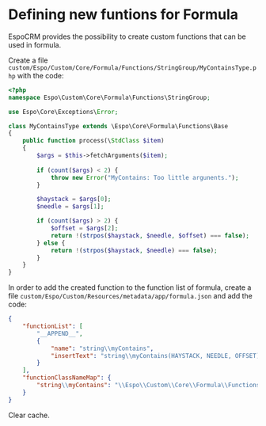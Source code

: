 # Defining new funtions for Formula

EspoCRM provides the possibility to create custom functions that can be used in formula. 

Create a file `custom/Espo/Custom/Core/Formula/Functions/StringGroup/MyContainsType.php` with the code:

```php
<?php
namespace Espo\Custom\Core\Formula\Functions\StringGroup;

use Espo\Core\Exceptions\Error;

class MyContainsType extends \Espo\Core\Formula\Functions\Base
{
    public function process(\StdClass $item)
    {
        $args = $this->fetchArguments($item);
        
        if (count($args) < 2) {
            throw new Error("MyContains: Too little argunents.");
        }

        $haystack = $args[0];
        $needle = $args[1];

        if (count($args) > 2) {
            $offset = $args[2];
            return !(strpos($haystack, $needle, $offset) === false);
        } else {
            return !(strpos($haystack, $needle) === false);
        }
    }
}
```

In order to add the created function to the function list of formula, create a file `custom/Espo/Custom/Resources/metadata/app/formula.json` and add the code:
```json
{
    "functionList": [
        "__APPEND__",
        {
            "name": "string\\myContains",
            "insertText": "string\\myContains(HAYSTACK, NEEDLE, OFFSET)"
        }
    ],
    "functionClassNameMap": {
        "string\\myContains": "\\Espo\\Custom\\Core\\Formula\\Functions\\StringGroup\\MyContainsType"
    }
}
```

Clear cache.
